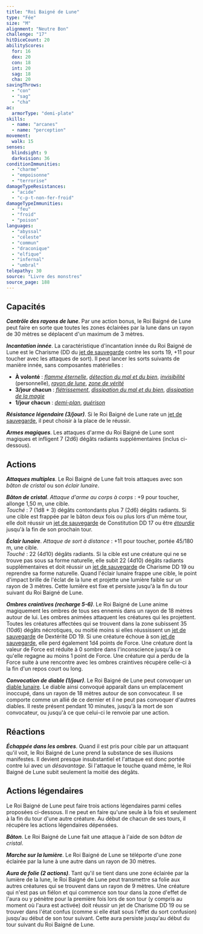 ```yaml
---
title: "Roi Baigné de Lune"
type: "Fée"
size: "M"
alignment: "Neutre Bon"
challenge: "17"
hitDiceCount: 20
abilityScores:
  for: 16
  dex: 20
  con: 18
  int: 20
  sag: 18
  cha: 20
savingThrows:
  - "con"
  - "sag"
  - "cha"
ac:
  armorType: "demi-plate"
skills:
  - name: "arcanes"
  - name: "perception"
movement:
  walk: 15
senses:
  blindsight: 9
  darkvision: 36
conditionImmunities:
  - "charme"
  - "empoisonne"
  - "terrorise"
damageTypeResistances:
  - "acide"
  - "c-p-t-non-fer-froid"
damageTypeImmunities:
  - "feu"
  - "froid"
  - "poison"
languages:
  - "abyssal"
  - "céleste"
  - "commun"
  - "draconique"
  - "elfique"
  - "infernal"
  - "umbral"
telepathy: 30
source: "Livre des monstres"
source_page: 188
---
```

## Capacités
_**Contrôle des rayons de lune**_. Par une action bonus, le Roi Baigné de Lune peut faire en sorte que toutes les zones éclairées par la lune dans un rayon de 30 mètres se déplacent d'un maximum de 3 mètres.

_**Incantation innée**_. La caractéristique d'incantation innée du Roi Baigné de Lune est le Charisme (DD du [jet de sauvegarde](/utiliser-les-caracteristiques/#jets-de-sauvegarde) contre les sorts 19, +11 pour toucher avec les attaques de sort). Il peut lancer les sorts suivants de manière innée, sans composantes matérielles :
* **À volonté** : [_flamme éternelle_](/grimoire/flamme-eternelle/), [_détection du mal et du bien_](/grimoire/detection-du-mal-et-du-bien/), [_invisibilité_](/grimoire/invisibilite/) (personnelle), [_rayon de lune_](/grimoire/rayon-de-lune/), [_zone de vérité_](/grimoire/zone-de-verite/)
* **3/jour chacun** : [_flétrissement_](/grimoire/fletrissement/), [_dissipation du mal et du bien_](/grimoire/dissipation-du-mal-et-du-bien/), [_dissipation de la magie_](/grimoire/dissipation-de-la-magie/)
* **1/jour chacun** : [_demi-plan_](/grimoire/demi-plan/), [_guérison_](/grimoire/guerison/)

_**Résistance légendaire (3/jour)**_. Si le Roi Baigné de Lune rate un [jet de sauvegarde](/utiliser-les-caracteristiques/#jets-de-sauvegarde), il peut choisir à la place de le réussir.

_**Armes magiques**_. Les attaques d'arme du Roi Baigné de Lune sont magiques et infligent 7 (2d6) dégâts radiants supplémentaires (inclus ci-dessous).

## Actions
_**Attaques multiples**_. Le Roi Baigné de Lune fait trois attaques avec son _bâton de cristal_ ou son _éclair lunaire_.

_**Bâton de cristal**_. _Attaque d'arme au corps à corps_ : +9 pour toucher, allonge 1,50 m, une cible.  
_Touché_ : 7 (1d8 + 3) dégâts contondants plus 7 (2d6) dégâts radiants. Si une cible est frappée par le bâton deux fois ou plus lors d'un même tour, elle doit réussir un [jet de sauvegarde](/utiliser-les-caracteristiques/#jets-de-sauvegarde) de Constitution DD 17 ou être [_étourdie_](/gerer-la-sante-du-personnage/#etourdi) jusqu'à la fin de son prochain tour.

_**Éclair lunaire**_. _Attaque de sort à distance_ : +11 pour toucher, portée 45/180 m, une cible.  
_Touché_ : 22 (4d10) dégâts radiants. Si la cible est une créature qui ne se trouve pas sous sa forme naturelle, elle subit 22 (4d10) dégâts radiants supplémentaires et doit réussir un [jet de sauvegarde](/utiliser-les-caracteristiques/#jets-de-sauvegarde) de Charisme DD 19 ou reprendre sa forme naturelle. Quand l'éclair lunaire frappe une cible, le point d'impact brille de l'éclat de la lune et projette une lumière faible sur un rayon de 3 mètres. Cette lumière est fixe et persiste jusqu'à la fin du tour suivant du Roi Baigné de Lune.

_**Ombres craintives (recharge 5-6)**_. Le Roi Baigné de Lune anime magiquement les ombres de tous ses ennemis dans un rayon de 18 mètres autour de lui. Les ombres animées attaquent les créatures qui les projettent. Toutes les créatures affectées qui se trouvent dans la zone subissent 35 (10d6) dégâts nécrotiques, ou moitié moins si elles réussissent un [jet de sauvegarde](/utiliser-les-caracteristiques/#jets-de-sauvegarde) de Dextérité DD 19. Si une créature échoue à son [jet de sauvegarde](/utiliser-les-caracteristiques/#jets-de-sauvegarde), elle perd également 1d4 points de Force. Une créature dont la valeur de Force est réduite à 0 sombre dans l'inconscience jusqu'à ce qu'elle regagne au moins 1 point de Force. Une créature qui a perdu de la Force suite à une rencontre avec les ombres craintives récupère celle-ci à la fin d'un repos court ou long.

_**Convocation de diable (1/jour)**_. Le Roi Baigné de Lune peut convoquer un [diable lunaire](/bestiaire/diable-lunaire/). Le diable ainsi convoqué apparaît dans un emplacement inoccupé, dans un rayon de 18 mètres autour de son convocateur. Il se comporte comme un allié de ce dernier et il ne peut pas convoquer d'autres diables. Il reste présent pendant 10 minutes, jusqu'à la mort de son convocateur, ou jusqu'à ce que celui-ci le renvoie par une action.

## Réactions
_**Échappée dans les ombres**_. Quand il est pris pour cible par un attaquant qu'il voit, le Roi Baigné de Lune prend la substance de ses illusions manifestes. Il devient presque insubstantiel et l'attaque est donc portée contre lui avec un _désavantage_. Si l'attaque le touche quand même, le Roi Baigné de Lune subit seulement la moitié des dégâts.

## Actions légendaires
Le Roi Baigné de Lune peut faire trois actions légendaires parmi celles proposées ci-dessous. Il ne peut en faire qu'une seule à la fois et seulement à la fin du tour d'une autre créature. Au début de chacun de ses tours, il récupère les actions légendaires dépensées.

_**Bâton**_. Le Roi Baigné de Lune fait une attaque à l'aide de son _bâton de cristal_.

_**Marche sur la lumière**_. Le Roi Baigné de Lune se téléporte d'une zone éclairée par la lune à une autre dans un rayon de 30 mètres.

_**Aura de folie (2 actions)**_. Tant qu'il se tient dans une zone éclairée par la lumière de la lune, le Roi Baigné de Lune peut transmettre sa folie aux autres créatures qui se trouvent dans un rayon de 9 mètres. Une créature qui n'est pas un fiélon et qui commence son tour dans la zone d'effet de l'aura ou y pénètre pour la première fois lors de son tour (y compris au moment où l'aura est activée) doit réussir un jet de Charisme DD 19 ou se trouver dans l'état confus (comme si elle était sous l'effet du sort confusion) jusqu'au début de son tour suivant. Cette aura persiste jusqu'au début du tour suivant du Roi Baigné de Lune.
